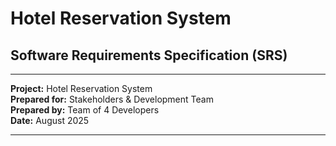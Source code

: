 # Hotel Reservation System
## Software Requirements Specification (SRS)
---
**Project:** Hotel Reservation System  
**Prepared for:** Stakeholders & Development Team  
**Prepared by:** Team of 4 Developers  
**Date:** August 2025  

---

